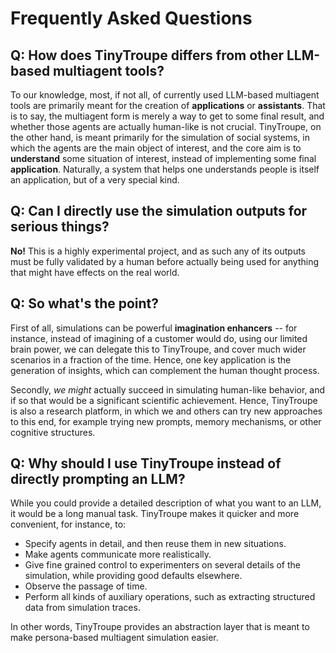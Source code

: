 # Frequently Asked Questions

## Q: How does TinyTroupe differs from other LLM-based multiagent tools?

To our knowledge, most, if not all, of currently used LLM-based multiagent tools are primarily meant for the creation of **applications** or **assistants**. That is to say, the multiagent form is merely a way to get to some final result, and whether those agents are actually human-like is not crucial. TinyTroupe, on the other hand, is meant primarily for the simulation of social systems, in which the agents are the main object of interest, and the core aim is to **understand** some situation of interest, instead of implementing some final **application**. Naturally, a system that helps one understands people is itself an application, but of a very special kind.

## Q: Can I directly use the simulation outputs for serious things?

**No!** This is a highly experimental project, and as such any of its outputs must be fully validated by a human before actually being used for anything that might have effects on the real world.

## Q: So what's the point?

First of all, simulations can be powerful **imagination enhancers** -- for instance, instead of imagining of a customer would do, using our limited brain power, we can delegate this to TinyTroupe, and cover much wider scenarios in a fraction of the time. Hence, one key application is the generation of insights, which can complement the human thought process.

Secondly, *we might* actually succeed in simulating human-like behavior, and if so that would be a significant scientific achievement. Hence, TinyTroupe is also a research platform, in which we and others can try new approaches to this end, for example trying new prompts, memory mechanisms, or other cognitive structures.

## Q: Why should I use TinyTroupe instead of directly prompting an LLM?

While you could provide a detailed description of what you want to an LLM, it would be a long manual task. TinyTroupe makes it quicker and more convenient, for instance, to:
  - Specify agents in detail, and then reuse them in new situations.
  - Make agents communicate more realistically.
  - Give fine grained control to experimenters on several details of the simulation, while providing good defaults elsewhere.
  - Observe the passage of time.
  - Perform all kinds of auxiliary operations, such as extracting structured data from simulation traces.

In other words, TinyTroupe provides an abstraction layer that is meant to make persona-based multiagent simulation easier.
